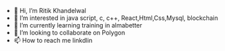 - 👋 Hi, I’m Ritik Khandelwal
- 👀 I’m interested in java script, c, c++, React,Html,Css,Mysql, blockchain
- 🌱 I’m currently learning training in almabetter
- 💞️ I’m looking to collaborate on Polygon
- 📫 How to reach me linkdlin

<!---
Ritik/khandelwal is a ✨ special ✨ repository because its `README.md` (this file) appears on your GitHub profile.
You can click the Preview link to take a look at your changes.
--->
